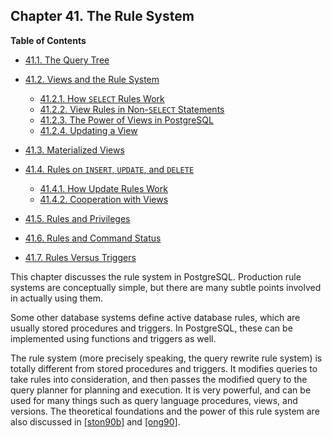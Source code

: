 ## Chapter 41. The Rule System

**Table of Contents**

- [41.1. The Query Tree](querytree)
- [41.2. Views and the Rule System](rules-views)

  - [41.2.1. How `SELECT` Rules Work](rules-views#RULES-SELECT)
  - [41.2.2. View Rules in Non-`SELECT` Statements](rules-views#RULES-VIEWS-NON-SELECT)
  - [41.2.3. The Power of Views in PostgreSQL](rules-views#RULES-VIEWS-POWER)
  - [41.2.4. Updating a View](rules-views#RULES-VIEWS-UPDATE)

- [41.3. Materialized Views](rules-materializedviews)
- [41.4. Rules on `INSERT`, `UPDATE`, and `DELETE`](rules-update)

  - [41.4.1. How Update Rules Work](rules-update#RULES-UPDATE-HOW)
  - [41.4.2. Cooperation with Views](rules-update#RULES-UPDATE-VIEWS)

- [41.5. Rules and Privileges](rules-privileges)
- [41.6. Rules and Command Status](rules-status)
- [41.7. Rules Versus Triggers](rules-triggers)

This chapter discusses the rule system in PostgreSQL. Production rule systems are conceptually simple, but there are many subtle points involved in actually using them.

Some other database systems define active database rules, which are usually stored procedures and triggers. In PostgreSQL, these can be implemented using functions and triggers as well.

The rule system (more precisely speaking, the query rewrite rule system) is totally different from stored procedures and triggers. It modifies queries to take rules into consideration, and then passes the modified query to the query planner for planning and execution. It is very powerful, and can be used for many things such as query language procedures, views, and versions. The theoretical foundations and the power of this rule system are also discussed in [\[ston90b\]](biblio#STON90B) and [\[ong90\]](biblio#ONG90).
